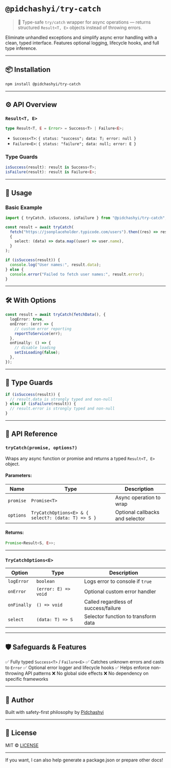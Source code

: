 # `@pidchashyi/try-catch`

> 🧰 Type-safe `try/catch` wrapper for async operations — returns structured `Result<T, E>` objects instead of throwing errors.

Eliminate unhandled exceptions and simplify async error handling with a clean, typed interface. Features optional logging, lifecycle hooks, and full type inference.

---

## 📦 Installation

```bash
npm install @pidchashyi/try-catch
```

---

## ⚙️ API Overview

### `Result<T, E>`

```ts
type Result<T, E = Error> = Success<T> | Failure<E>;
```

- `Success<T>`: `{ status: "success"; data: T; error: null }`
- `Failure<E>`: `{ status: "failure"; data: null; error: E }`

### Type Guards

```ts
isSuccess(result): result is Success<T>;
isFailure(result): result is Failure<E>;
```

---

## 🔧 Usage

### Basic Example

```ts
import { tryCatch, isSuccess, isFailure } from "@pidchashyi/try-catch";

const result = await tryCatch(
  fetch("https://jsonplaceholder.typicode.com/users").then((res) => res.json()),
  {
    select: (data) => data.map((user) => user.name),
  }
);

if (isSuccess(result)) {
  console.log("User names:", result.data);
} else {
  console.error("Failed to fetch user names:", result.error);
}
```

---

## 🛠️ With Options

```ts
const result = await tryCatch(fetchData(), {
  logError: true,
  onError: (err) => {
    // custom error reporting
    reportToService(err);
  },
  onFinally: () => {
    // disable loading
    setIsLoading(false);
  },
});
```

---

## 🧪 Type Guards

```ts
if (isSuccess(result)) {
  // result.data is strongly typed and non-null
} else if (isFailure(result)) {
  // result.error is strongly typed and non-null
}
```

---

## 🧰 API Reference

### `tryCatch(promise, options?)`

Wraps any async function or promise and returns a typed `Result<T, E>` object.

#### Parameters:

| Name      | Type                                               | Description                     |
| --------- | -------------------------------------------------- | ------------------------------- |
| `promise` | `Promise<T>`                                       | Async operation to wrap         |
| `options` | `TryCatchOptions<E> & { select?: (data: T) => S }` | Optional callbacks and selector |

#### Returns:

```ts
Promise<Result<S, E>>;
```

---

### `TryCatchOptions<E>`

| Option      | Type                 | Description                          |
| ----------- | -------------------- | ------------------------------------ |
| `logError`  | `boolean`            | Logs error to console if `true`      |
| `onError`   | `(error: E) => void` | Optional custom error handler        |
| `onFinally` | `() => void`         | Called regardless of success/failure |
| `select`    | `(data: T) => S`     | Selector function to transform data  |

---

## 🛡️ Safeguards & Features

✅ Fully typed `Success<T>` / `Failure<E>`
✅ Catches unknown errors and casts to `Error`
✅ Optional error logger and lifecycle hooks
✅ Helps enforce non-throwing API patterns
❌ No global side effects
❌ No dependency on specific frameworks

---

## 👤 Author

Built with safety-first philosophy by [Pidchashyi](https://github.com/Marian1309/try-catch)

---

## 📄 License

MIT © [LICENSE](https://github.com/Marian1309/try-catch/blob/main/LICENSE)

---

If you want, I can also help generate a package.json or prepare other docs!
